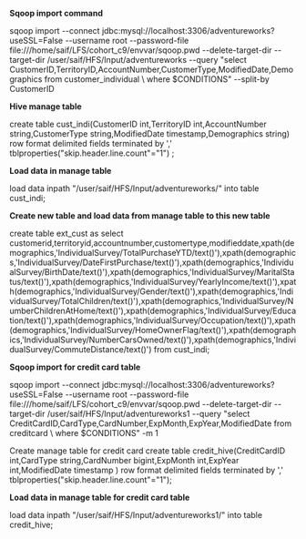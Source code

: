 **Sqoop import command**

sqoop import --connect jdbc:mysql://localhost:3306/adventureworks?useSSL=False --username root --password-file file:///home/saif/LFS/cohort_c9/envvar/sqoop.pwd --delete-target-dir --target-dir /user/saif/HFS/Input/adventureworks --query "select CustomerID,TerritoryID,AccountNumber,CustomerType,ModifiedDate,Demographics from customer_individual \ where \$CONDITIONS" --split-by CustomerID

**Hive manage table**

create table cust_indi(CustomerID int,TerritoryID int,AccountNumber string,CustomerType string,ModifiedDate timestamp,Demographics string) row format delimited fields terminated by ',' tblproperties("skip.header.line.count"="1") ;

**Load data in manage table**

load data inpath "/user/saif/HFS/Input/adventureworks/" into table cust_indi;

**Create new table and load data from manage table to this new table**

create table ext_cust as select customerid,territoryid,accountnumber,customertype,modifieddate,xpath(demographics,'IndividualSurvey/TotalPurchaseYTD/text()'),xpath(demographics,'IndividualSurvey/DateFirstPurchase/text()'),xpath(demographics,'IndividualSurvey/BirthDate/text()'),xpath(demographics,'IndividualSurvey/MaritalStatus/text()'),xpath(demographics,'IndividualSurvey/YearlyIncome/text()'),xpath(demographics,'IndividualSurvey/Gender/text()'),xpath(demographics,'IndividualSurvey/TotalChildren/text()'),xpath(demographics,'IndividualSurvey/NumberChildrenAtHome/text()'),xpath(demographics,'IndividualSurvey/Education/text()'),xpath(demographics,'IndividualSurvey/Occupation/text()'),xpath(demographics,'IndividualSurvey/HomeOwnerFlag/text()'),xpath(demographics,'IndividualSurvey/NumberCarsOwned/text()'),xpath(demographics,'IndividualSurvey/CommuteDistance/text()') from cust_indi;

**Sqoop import for credit card table**

sqoop import --connect jdbc:mysql://localhost:3306/adventureworks?useSSL=False --username root --password-file file:///home/saif/LFS/cohort_c9/envvar/sqoop.pwd --delete-target-dir --target-dir /user/saif/HFS/Input/adventureworks1 --query "select CreditCardID,CardType,CardNumber,ExpMonth,ExpYear,ModifiedDate from creditcard \ where \$CONDITIONS" -m 1

Create manage table for credit card create table credit_hive(CreditCardID int,CardType string,CardNumber bigint,ExpMonth int,ExpYear int,ModifiedDate timestamp ) row format delimited fields terminated by ',' tblproperties("skip.header.line.count"="1");

**Load data in manage table for credit card table**

load data inpath "/user/saif/HFS/Input/adventureworks1/" into table credit_hive;
